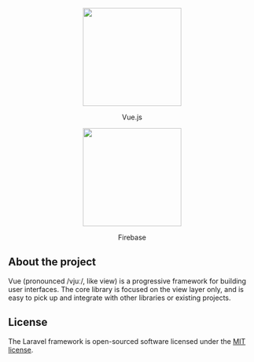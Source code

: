 <p align="center"><img width="200" src="https://i.ytimg.com/vi/vMlGOGignQY/maxresdefault.jpg"></p>
<p align="center">Vue.js</p>

<p align="center"><img width= "200"src="https://cdn-images-1.medium.com/max/1600/1*t3Eh571oT4I37kOCWD6tuQ.png"></p>
<p align="center">Firebase</p>


## About the project
Vue (pronounced /vjuː/, like view) is a progressive framework for building user interfaces. The core library is focused on the view 
layer only, and is easy to pick up and integrate with other libraries or existing projects. 

## License

The Laravel framework is open-sourced software licensed under the [MIT license](https://opensource.org/licenses/MIT).
